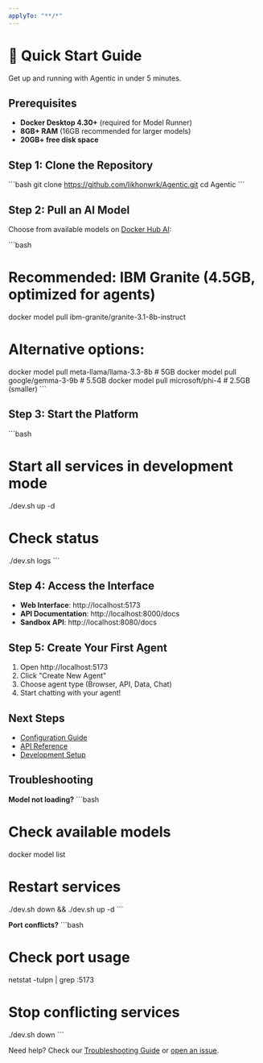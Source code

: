 ```yaml
---
applyTo: "**/*"
---
```


# 🚀 Quick Start Guide

Get up and running with Agentic in under 5 minutes.

## Prerequisites

- **Docker Desktop 4.30+** (required for Model Runner)
- **8GB+ RAM** (16GB recommended for larger models)
- **20GB+ free disk space**

## Step 1: Clone the Repository

\`\`\`bash
git clone https://github.com/likhonwrk/Agentic.git
cd Agentic
\`\`\`

## Step 2: Pull an AI Model

Choose from available models on [Docker Hub AI](https://hub.docker.com/u/ai):

\`\`\`bash
# Recommended: IBM Granite (4.5GB, optimized for agents)
docker model pull ibm-granite/granite-3.1-8b-instruct

# Alternative options:
docker model pull meta-llama/llama-3.3-8b        # 5GB
docker model pull google/gemma-3-9b              # 5.5GB
docker model pull microsoft/phi-4                # 2.5GB (smaller)
\`\`\`

## Step 3: Start the Platform

\`\`\`bash
# Start all services in development mode
./dev.sh up -d

# Check status
./dev.sh logs
\`\`\`

## Step 4: Access the Interface

- **Web Interface**: http://localhost:5173
- **API Documentation**: http://localhost:8000/docs
- **Sandbox API**: http://localhost:8080/docs

## Step 5: Create Your First Agent

1. Open http://localhost:5173
2. Click "Create New Agent"
3. Choose agent type (Browser, API, Data, Chat)
4. Start chatting with your agent!

## Next Steps

- [Configuration Guide](configuration.md)
- [API Reference](api-reference.md)
- [Development Setup](development.md)

## Troubleshooting

**Model not loading?**
\`\`\`bash
# Check available models
docker model list

# Restart services
./dev.sh down && ./dev.sh up -d
\`\`\`

**Port conflicts?**
\`\`\`bash
# Check port usage
netstat -tulpn | grep :5173

# Stop conflicting services
./dev.sh down
\`\`\`

Need help? Check our [Troubleshooting Guide](troubleshooting.md) or [open an issue](https://github.com/likhonwrk/Agentic/issues).
